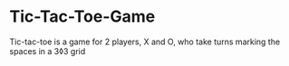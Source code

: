 # Tic-Tac-Toe-Game
Tic-tac-toe is a game for 2 players, X and O, who take turns marking the spaces in a 3◊3 grid
